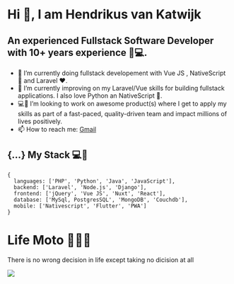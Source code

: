 <!--
### Hi there 👋
**vankatwijk/vankatwijk** is a ✨ _special_ ✨ repository because its `README.md` (this file) appears on your GitHub profile.

Here are some ideas to get you started:

- 🔭 I’m currently working on ...
- 🌱 I’m currently learning ...
- 👯 I’m looking to collaborate on ...
- 🤔 I’m looking for help with ...
- 💬 Ask me about ...
- 📫 How to reach me: ...
- 😄 Pronouns: ...
- ⚡ Fun fact: ...

- ⚡ Fun fact: I love Chess, Monopoly and I would love to explore new places, cultures, and definitely learn a new language.
-->

# Hi 👋, I am Hendrikus van Katwijk 
## An experienced Fullstack Software Developer with 10+ years experience 👨💻.

- 🔭 I’m currently doing fullstack developement with Vue JS , NativeScript 💚 and Laravel ❤️.
- 🌱 I’m currently improving on my Laravel/Vue skills for building fullstack applications. I also love Python an NativeScript 💙.
- 💻👯 I’m looking to work on awesome product(s) where I get to apply my skills as part of a fast-paced, quality-driven team and impact millions of lives positively.
- 📫 How to reach me: [Gmail](mailto:Hendrikus.hpvk@gmail.com)

## {...} My Stack 💻🚀

```
{
  languages: ['PHP', 'Python', 'Java', 'JavaScript'],
  backend: ['Laravel', 'Node.js', 'Django'],
  frontend: ['jQuery', 'Vue JS', 'Nuxt', 'React'],
  database: ['MySql, PostgresSQL', 'MongoDB', 'Couchdb'],
  mobile: ['Nativescript', 'Flutter', 'PWA']
}
```

# Life Moto 👨🏽‍🏫

There is no wrong decision in life except taking no dicision at all


[<img src="https://github-ads.s3.eu-central-1.amazonaws.com/support-ukraine.svg?t=1" />](https://supportukrainenow.org)
